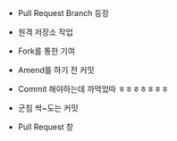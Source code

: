 * Pull Request Branch 등장
  
* 원격 저장소 작업

* Fork를 통한 기여

* Amend를 하기 전 커밋

* Commit 해야하는데 까먹었따 ㅎㅎㅎㅎㅎㅎㅎ

* 군침 싹~도는 커밋

* Pull Request 창